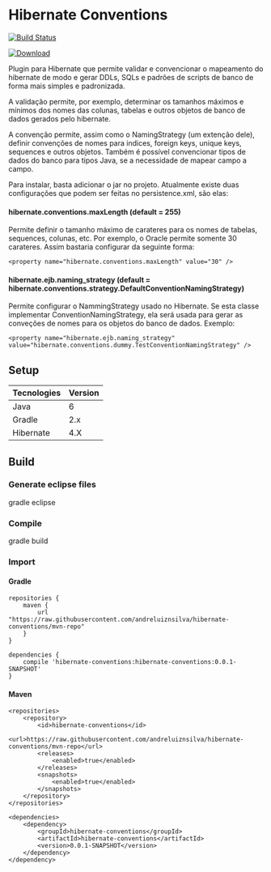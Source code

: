 # Hibernate Conventions

[![Build Status](https://api.shippable.com/projects/540e74613479c5ea8f9e6238/badge?branchName=master)](https://app.shippable.com/projects/540e74613479c5ea8f9e6238/builds/latest)

[ ![Download](https://api.bintray.com/packages/andreluiznsilva/maven/hibernate-conventions/images/download.svg) ](https://bintray.com/andreluiznsilva/maven/hibernate-conventions/_latestVersion)

Plugin para Hibernate que permite validar e convencionar o mapeamento do hibernate de modo e gerar DDLs, SQLs e padrões de scripts de banco de forma mais simples e padronizada.

A validação permite, por exemplo, determinar os tamanhos máximos e mínimos dos nomes das colunas, tabelas e outros objetos de banco de dados gerados pelo hibernate.

A convenção permite, assim como o NamingStrategy (um extenção dele), definir convenções de nomes para indices, foreign keys, unique keys, sequences e outros objetos. Também é possível convencionar tipos de dados do banco para tipos Java, se a necessidade de mapear campo a campo.

Para instalar, basta adicionar o jar no projeto. Atualmente existe duas configurações que podem ser feitas no persistence.xml, são elas:

#### hibernate.conventions.maxLength (default = 255) 
Permite definir o tamanho máximo de carateres para os nomes de tabelas, sequences, colunas, etc. Por exemplo, o Oracle permite somente 30 carateres. Assim bastaria configurar da seguinte forma:

	<property name="hibernate.conventions.maxLength" value="30" />
	
#### hibernate.ejb.naming_strategy (default = hibernate.conventions.strategy.DefaultConventionNamingStrategy)
Permite configurar o NammingStrategy usado no Hibernate. Se esta classe implementar ConventionNamingStrategy, ela será usada para gerar as conveções de nomes para os objetos do banco de dados. Exemplo:

	<property name="hibernate.ejb.naming_strategy" value="hibernate.conventions.dummy.TestConventionNamingStrategy" />

## Setup

Tecnologies       | Version
------------------|--------------------
Java              | 6
Gradle            | 2.x
Hibernate         | 4.X
    
## Build
    
### Generate eclipse files

  gradle eclipse

### Compile

  gradle build

### Import

#### Gradle

    repositories {
        maven {
            url "https://raw.githubusercontent.com/andreluiznsilva/hibernate-conventions/mvn-repo"
        }
    }

    dependencies {
        compile 'hibernate-conventions:hibernate-conventions:0.0.1-SNAPSHOT'       
    }
  
#### Maven

	<repositories>
		<repository>
			<id>hibernate-conventions</id>
			<url>https://raw.githubusercontent.com/andreluiznsilva/hibernate-conventions/mvn-repo</url>
			<releases>
				<enabled>true</enabled>
			</releases>
			<snapshots>
				<enabled>true</enabled>
			</snapshots>
		</repository>
	</repositories>

	<dependencies>
		<dependency>
			<groupId>hibernate-conventions</groupId>
			<artifactId>hibernate-conventions</artifactId>
			<version>0.0.1-SNAPSHOT</version>
		</dependency>
	</dependency>
  
